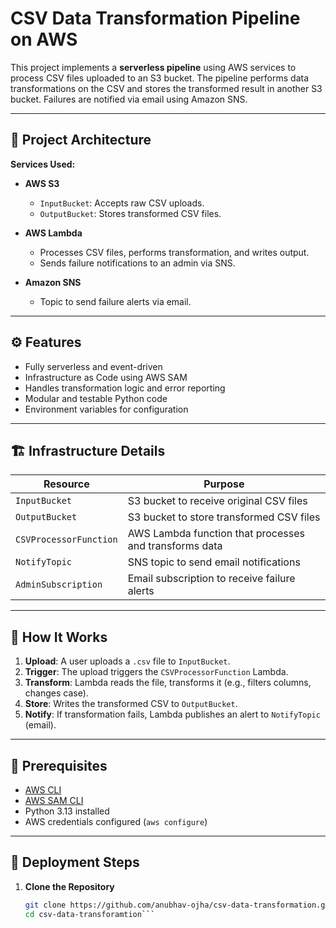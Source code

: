 # CSV Data Transformation Pipeline on AWS

This project implements a **serverless pipeline** using AWS services to process CSV files uploaded to an S3 bucket. The pipeline performs data transformations on the CSV and stores the transformed result in another S3 bucket. Failures are notified via email using Amazon SNS.

---

## 🚀 Project Architecture

**Services Used:**

- **AWS S3**  
  - `InputBucket`: Accepts raw CSV uploads.  
  - `OutputBucket`: Stores transformed CSV files.

- **AWS Lambda**  
  - Processes CSV files, performs transformation, and writes output.  
  - Sends failure notifications to an admin via SNS.

- **Amazon SNS**  
  - Topic to send failure alerts via email.

---

## ⚙️ Features

- Fully serverless and event-driven
- Infrastructure as Code using AWS SAM
- Handles transformation logic and error reporting
- Modular and testable Python code
- Environment variables for configuration

---

## 🏗️ Infrastructure Details

| Resource             | Purpose                                                  |
|----------------------|----------------------------------------------------------|
| `InputBucket`        | S3 bucket to receive original CSV files                  |
| `OutputBucket`       | S3 bucket to store transformed CSV files                 |
| `CSVProcessorFunction`| AWS Lambda function that processes and transforms data |
| `NotifyTopic`        | SNS topic to send email notifications                    |
| `AdminSubscription`  | Email subscription to receive failure alerts             |

---

## 🔄 How It Works

1. **Upload**: A user uploads a `.csv` file to `InputBucket`.
2. **Trigger**: The upload triggers the `CSVProcessorFunction` Lambda.
3. **Transform**: Lambda reads the file, transforms it (e.g., filters columns, changes case).
4. **Store**: Writes the transformed CSV to `OutputBucket`.
5. **Notify**: If transformation fails, Lambda publishes an alert to `NotifyTopic` (email).

---

## 🧪 Prerequisites

- [AWS CLI](https://docs.aws.amazon.com/cli/latest/userguide/install-cliv2.html)
- [AWS SAM CLI](https://docs.aws.amazon.com/serverless-application-model/latest/developerguide/install-sam-cli.html)
- Python 3.13 installed
- AWS credentials configured (`aws configure`)

---

## 🚀 Deployment Steps

1. **Clone the Repository**
   ```bash
   git clone https://github.com/anubhav-ojha/csv-data-transformation.git
   cd csv-data-transforamtion```

